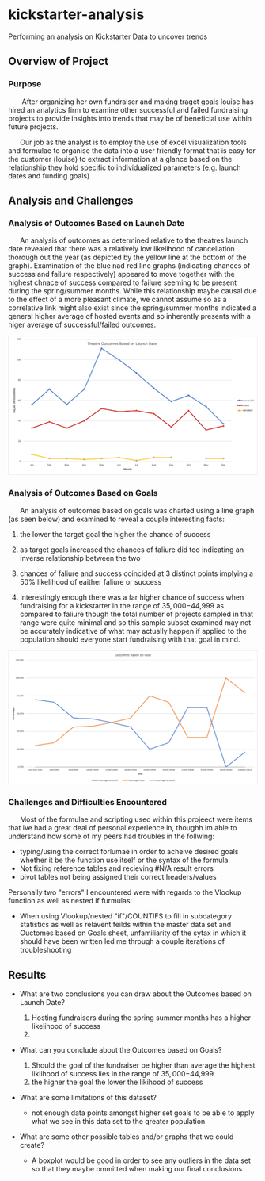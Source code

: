 # kickstarter-analysis
Performing an analysis on Kickstarter Data to uncover trends 

## Overview of Project

### Purpose
&nbsp;&nbsp;&nbsp;&nbsp;&nbsp;&nbsp; After organizing her own fundraiser and making traget goals louise has hired an analytics 
firm to examine other successful and failed fundraising projects to provide insights into trends that may be of beneficial use within future projects. 

&nbsp;&nbsp;&nbsp;&nbsp;&nbsp;&nbsp;Our job as the analyst is to 
employ the use of excel visualization tools and formulae to organise the data into a 
user friendly format that is easy for the customer (louise) to extract information at a glance based on the relationship they hold specific to individualized parameters (e.g. launch dates and funding goals)

## Analysis and Challenges

### Analysis of Outcomes Based on Launch Date
&nbsp;&nbsp;&nbsp;&nbsp;&nbsp;&nbsp;An analysis of outcomes as determined relative to the theatres launch date revealed that there was a relatively low likelihood of cancellation thorough out the year (as depicted by the yellow line at the bottom of the graph). Examination of the blue nad red line graphs (indicating chances of success and failure respectively) appeared to move together with the highest chnace of success compared to failure seeming to be present during the spring/summer months. While this relationship maybe causal due to the effect of a more pleasant climate, we cannot assume so as a correlative link might also exist since the spring/summer months indicated a general higher average of hosted events and so inherently presents with a higer average of successful/failed outcomes.

![](resources/Theater_Outcomes_vs_Launch.png)

### Analysis of Outcomes Based on Goals
&nbsp;&nbsp;&nbsp;&nbsp;&nbsp;&nbsp;An analysis of outcomes based on goals was charted using a line graph (as seen below) and examined to reveal a couple interesting facts:

1. the lower the target goal the higher the chance of success 

2. as target goals increased the chances of faliure did too indicating an inverse relationship between the two
 
3. chances of faliure and success coincided at 3 distinct points implying a 50% likelihood of eaither faliure or success

4. Interestingly enough there was a far higher chance of success when fundraising for a kickstarter in the range of $35,000-$44,999 as compared to faliure though the total number of projects sampled in that range were quite minimal and so this sample subset examined may not be accurately indicative of what may actually happen if applied to the population should everyone start fundraising with that goal in mind.

![](resources/Outcomes_vs_Goals.png)

### Challenges and Difficulties Encountered
&nbsp;&nbsp;&nbsp;&nbsp;&nbsp;&nbsp;Most of the formulae and scripting used within this projeect were items that ive had a great deal of personal experience in, thoughh im able to understand how some of my peers had troubles in the follwing:
- typing/using the correct forlumae in order to acheive desired goals whether it be the function use itself or the syntax of the formula
- Not fixing reference tables and recieving #N/A result errors
- pivot tables not being assigned their correct headers/values 

Personally two "errors" I encountered were with regards to the Vlookup function as well as nested if furmulas:
- When using Vlookup/nested "if"/COUNTIFS to fill in subcategory statistics as well as relavent feilds within the master data set and Ouctomes based on Goals sheet, unfamiliarity of the sytax in which it should have been written led me through a couple iterations of troubleshooting


## Results

- What are two conclusions you can draw about the Outcomes based on Launch Date?
  1. Hosting fundraisers during the spring summer months has a higher likelihood of success
  2. 

- What can you conclude about the Outcomes based on Goals?
  1. Should the goal of the fundraiser be higher than average the highest liklihood of success lies in the range of $35,000-$44,999
  2. the higher the goal the lower the likihood of success

- What are some limitations of this dataset?
  - not enough data points amongst higher set goals to be able to apply what we see in this data set to the greater population 
  
- What are some other possible tables and/or graphs that we could create?
  - A boxplot would be good in order to see any outliers in the data set so that they maybe ommitted when making our final conclusions

